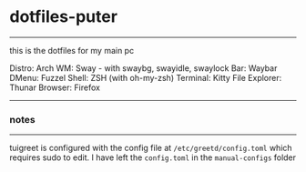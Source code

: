 # dotfiles-puter

***

this is the dotfiles for my main pc

Distro: Arch
WM: Sway - with swaybg, swayidle, swaylock
Bar: Waybar
DMenu: Fuzzel
Shell: ZSH (with oh-my-zsh)
Terminal: Kitty
File Explorer: Thunar
Browser: Firefox

***

### notes

***

tuigreet is configured with the config file at `/etc/greetd/config.toml` which requires sudo to edit. I have left the `config.toml` in the `manual-configs` folder 



